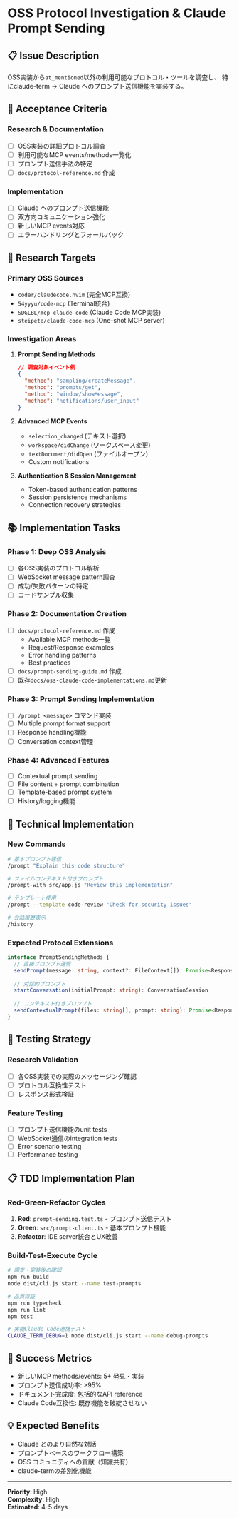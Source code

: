 # OSS Protocol Investigation & Claude Prompt Sending

## 📋 Issue Description

OSS実装から`at_mentioned`以外の利用可能なプロトコル・ツールを調査し、
特にclaude-term → Claude へのプロンプト送信機能を実装する。

## 🎯 Acceptance Criteria

### Research & Documentation
- [ ] OSS実装の詳細プロトコル調査
- [ ] 利用可能なMCP events/methods一覧化
- [ ] プロンプト送信手法の特定
- [ ] `docs/protocol-reference.md` 作成

### Implementation
- [ ] Claude へのプロンプト送信機能
- [ ] 双方向コミュニケーション強化
- [ ] 新しいMCP events対応
- [ ] エラーハンドリングとフォールバック

## 🔧 Research Targets

### Primary OSS Sources
- `coder/claudecode.nvim` (完全MCP互換)
- `54yyyu/code-mcp` (Terminal統合)
- `SDGLBL/mcp-claude-code` (Claude Code MCP実装)
- `steipete/claude-code-mcp` (One-shot MCP server)

### Investigation Areas
1. **Prompt Sending Methods**
   ```json
   // 調査対象イベント例
   {
     "method": "sampling/createMessage",
     "method": "prompts/get", 
     "method": "window/showMessage",
     "method": "notifications/user_input"
   }
   ```

2. **Advanced MCP Events**
   - `selection_changed` (テキスト選択)
   - `workspace/didChange` (ワークスペース変更)
   - `textDocument/didOpen` (ファイルオープン)
   - Custom notifications

3. **Authentication & Session Management**
   - Token-based authentication patterns
   - Session persistence mechanisms
   - Connection recovery strategies

## 📚 Implementation Tasks

### Phase 1: Deep OSS Analysis
- [ ] 各OSS実装のプロトコル解析
- [ ] WebSocket message pattern調査
- [ ] 成功/失敗パターンの特定
- [ ] コードサンプル収集

### Phase 2: Documentation Creation  
- [ ] `docs/protocol-reference.md` 作成
  - Available MCP methods一覧
  - Request/Response examples
  - Error handling patterns
  - Best practices
- [ ] `docs/prompt-sending-guide.md` 作成
- [ ] 既存`docs/oss-claude-code-implementations.md`更新

### Phase 3: Prompt Sending Implementation
- [ ] `/prompt <message>` コマンド実装
- [ ] Multiple prompt format support
- [ ] Response handling機能
- [ ] Conversation context管理

### Phase 4: Advanced Features
- [ ] Contextual prompt sending
- [ ] File content + prompt combination
- [ ] Template-based prompt system
- [ ] History/logging機能

## 🔧 Technical Implementation

### New Commands
```bash
# 基本プロンプト送信
/prompt "Explain this code structure"

# ファイルコンテキスト付きプロンプト  
/prompt-with src/app.js "Review this implementation"

# テンプレート使用
/prompt --template code-review "Check for security issues"

# 会話履歴表示
/history
```

### Expected Protocol Extensions
```typescript
interface PromptSendingMethods {
  // 直接プロンプト送信
  sendPrompt(message: string, context?: FileContext[]): Promise<Response>
  
  // 対話的プロンプト
  startConversation(initialPrompt: string): ConversationSession
  
  // コンテキスト付きプロンプト
  sendContextualPrompt(files: string[], prompt: string): Promise<Response>
}
```

## 🧪 Testing Strategy

### Research Validation
- [ ] 各OSS実装での実際のメッセージング確認
- [ ] プロトコル互換性テスト
- [ ] レスポンス形式検証

### Feature Testing  
- [ ] プロンプト送信機能のunit tests
- [ ] WebSocket通信のintegration tests
- [ ] Error scenario testing
- [ ] Performance testing

## 📋 TDD Implementation Plan

### Red-Green-Refactor Cycles
1. **Red**: `prompt-sending.test.ts` - プロンプト送信テスト
2. **Green**: `src/prompt-client.ts` - 基本プロンプト機能
3. **Refactor**: IDE server統合とUX改善

### Build-Test-Execute Cycle
```bash
# 調査・実装後の確認
npm run build
node dist/cli.js start --name test-prompts

# 品質保証
npm run typecheck
npm run lint
npm test

# 実機Claude Code連携テスト
CLAUDE_TERM_DEBUG=1 node dist/cli.js start --name debug-prompts
```

## 🎯 Success Metrics
- 新しいMCP methods/events: 5+ 発見・実装
- プロンプト送信成功率: >95%
- ドキュメント完成度: 包括的なAPI reference
- Claude Code互換性: 既存機能を破綻させない

## 💡 Expected Benefits
- Claude とのより自然な対話
- プロンプトベースのワークフロー構築
- OSS コミュニティへの貢献（知識共有）
- claude-termの差別化機能

---
**Priority**: High  
**Complexity**: High  
**Estimated**: 4-5 days